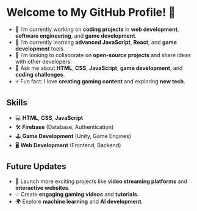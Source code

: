# Welcome to My GitHub Profile! 👋

- 🔭 I’m currently working on **coding projects** in **web development**, **software engineering**, and **game development**.
- 🌱 I’m currently learning **advanced JavaScript**, **React**, and **game development** tools.
- 👯 I’m looking to collaborate on **open-source projects** and share ideas with other developers.
- 💬 Ask me about **HTML**, **CSS**, **JavaScript**, **game development**, and **coding challenges**.
- ⚡ Fun fact: I love **creating gaming content** and exploring **new tech**.

## Skills

- 💻 **HTML**, **CSS**, **JavaScript**
- 🛠️ **Firebase** (Database, Authentication)
- 🕹️ **Game Development** (Unity, Game Engines)
- 🖥️ **Web Development** (Frontend, Backend)

## Future Updates

- 🚀 Launch more exciting projects like **video streaming platforms** and **interactive websites**.
- 💡 Create **engaging gaming videos** and **tutorials**.
- 🌍 Explore **machine learning** and **AI development**.
